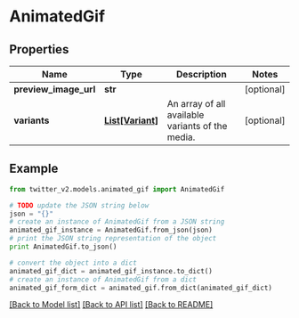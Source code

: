 # AnimatedGif


## Properties
Name | Type | Description | Notes
------------ | ------------- | ------------- | -------------
**preview_image_url** | **str** |  | [optional] 
**variants** | [**List[Variant]**](Variant.md) | An array of all available variants of the media. | [optional] 

## Example

```python
from twitter_v2.models.animated_gif import AnimatedGif

# TODO update the JSON string below
json = "{}"
# create an instance of AnimatedGif from a JSON string
animated_gif_instance = AnimatedGif.from_json(json)
# print the JSON string representation of the object
print AnimatedGif.to_json()

# convert the object into a dict
animated_gif_dict = animated_gif_instance.to_dict()
# create an instance of AnimatedGif from a dict
animated_gif_form_dict = animated_gif.from_dict(animated_gif_dict)
```
[[Back to Model list]](../README.md#documentation-for-models) [[Back to API list]](../README.md#documentation-for-api-endpoints) [[Back to README]](../README.md)


